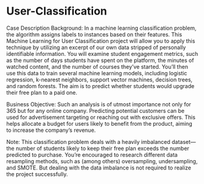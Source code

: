 # User-Classification
Case Description
Background: In a machine learning classification problem, the algorithm assigns labels to instances based on their features. This Machine Learning for User Classification project will allow you to apply this technique by utilizing an excerpt of our own data stripped of personally identifiable information. You will examine student engagement metrics, such as the number of days students have spent on the platform, the minutes of watched content, and the number of courses they’ve started. You’ll then use this data to train several machine learning models, including logistic regression, k-nearest neighbors, support vector machines, decision trees, and random forests. The aim is to predict whether students would upgrade their free plan to a paid one.

Business Objective: Such an analysis is of utmost importance not only for 365 but for any online company. Predicting potential customers can be used for advertisement targeting or reaching out with exclusive offers. This helps allocate a budget for users likely to benefit from the product, aiming to increase the company’s revenue.

Note: This classification problem deals with a heavily imbalanced dataset—the number of students likely to keep their free plan exceeds the number predicted to purchase. You’re encouraged to research different data resampling methods, such as (among others) oversampling, undersampling, and SMOTE. But dealing with the data imbalance is not required to realize the project successfully.
